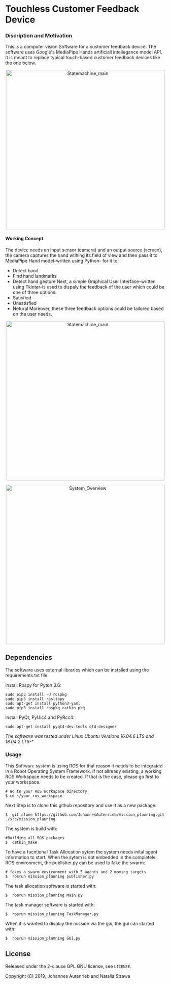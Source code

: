 # Touchless Customer Feedback Device

### Discription and Motivation
This is a computer vision Software for a customer feedback device. The software uses Google's MediaPipe Hands artificiall intellegance model API. It is meant to replace typical touch-based customer feedback devices like the one below.

<p align=center>
<img src="https://github.com/JohannesAutenrieb/TeamACranfieldUAVSwarm/blob/master/img/Statemachine_main.png" alt="Statemachine_main" height=500px>
</p>

#### Working Concept 

The device needs an input sensor (camera) and an output source (screen), the camera captures the hand wtihing its field of view and then pass it to MediaPipe Hand model-written using Python- for it to:
* Detect hand
* Find hand landmarks
* Detect hand gesture
Next, a simple Graphical User Interface-written using Tkinter-is used to dispaly the feedback of the user which could be one of three options: 
* Satisfied
* Unsatisfied
* Netural 
Moreover, these three feedback options could be tailored based on the user needs. 




<p align=center>
<img src="https://github.com/JohannesAutenrieb/TeamACranfieldUAVSwarm/blob/master/img/Statemachine_main.png" alt="Statemachine_main" height=500px>
</p>



<p align=center>
<img src="https://github.com/JohannesAutenrieb/TeamACranfieldUAVSwarm/blob/master/img/System_Overview.png" alt="System_Overview" height=500px>
</p>




## Dependencies

The software uses external libraries which can be installed using the requirements.txt file.

Install Rospy for Pyton 3.6:

	sudo pip3 install -U rospkg
	sudo pip3 install roslibpy
	sudo apt-get install python3-yaml
	sudo pip3 install rospkg catkin_pkg

Install PyQt, PyUic4 and PyRcc4:

	sudo apt-get install pyqt4-dev-tools qt4-designer


**The software was tested under Linux Ubuntu Versions 16.04.6 LTS and 18.04.2 LTS*-** 

### Usage

This Software system is using ROS for that reason it needs to be integrated in a Robot Operating System Framework. If not allready existing, a working ROS Workspace needs to be created. If that is the case, please go first to your workspace.

	# Go to your ROS Workspace Directory
	$ cd ~/your_ros_workspace

Next Step is to clone this github repository and use it as a new package:

	$  git clone https://github.com/JohannesAutenrieb/mission_planning.git ./src/mission_planning

The system is build with:
	
	#Building all ROS packages
	$  catkin_make

To have a fucntional Task Allocation sytem the system needs inital agent information to start. When the sytem is not embedded in the completele ROS environment, the publisher.py can be used to fake the swarm:

	# fakes a swarm environment with 5 agents and 2 moving targets
	$  rosrun mission_planning publisher.py

The task allocation software is started with:
	
	$  rosrun mission_planning Main.py

The task manager software is started with:

	$  rosrun mission_planning TaskManager.py

When it is wanted to display the mission via the gui, the gui can started with:

	$  rosrun mission_planning GUI.py


License
-------

Released under the 2-clause GPL GNU license, see `LICENSE`.

Copyright (C) 2019, Johannes Autenrieb and Natalia Strawa
